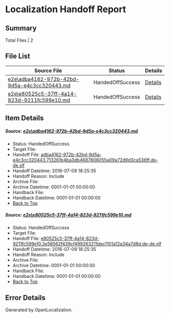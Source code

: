 # <a name='report-top'></a> Localization Handoff Report

## Summary
 Total Files | 2

## File List
 Source File | Status | Details 
 ----------- | ------ | ------- 
 [e2e\adba4162-972b-42bd-9d5a-e4c3cc320443.md](https://github.com/OpenLocalizationTestOrg/oltest/blob/bf57402e13115597f3c3d6463fc96c2c094dcca3/e2e/adba4162-972b-42bd-9d5a-e4c3cc320443.md) | HandedOffSuccess | [Details](#e5dc20cc9aa6af3f00145c039935d86705248da83)
 [e2e\e80525c5-37ff-4a14-823d-9211fc599e10.md](https://github.com/OpenLocalizationTestOrg/oltest/blob/bf57402e13115597f3c3d6463fc96c2c094dcca3/e2e/e80525c5-37ff-4a14-823d-9211fc599e10.md) | HandedOffSuccess | [Details](#c05adead379524833d13d408c9205303d34848064)

## Item Details
##### <a name='e5dc20cc9aa6af3f00145c039935d86705248da83'></a> Source: [e2e\adba4162-972b-42bd-9d5a-e4c3cc320443.md](https://github.com/OpenLocalizationTestOrg/oltest/blob/bf57402e13115597f3c3d6463fc96c2c094dcca3/e2e/adba4162-972b-42bd-9d5a-e4c3cc320443.md)
* Status: HandedOffSuccess
* Target File: 
* Handoff File: [adba4162-972b-42bd-9d5a-e4c3cc320443.713261b4ba3db4687606055a09a72d9d3ca536ff.de-de.xlf](https://github.com/OpenLocalizationTestOrg/olhandoff-e2e/blob/40a0dbfeccb6e18b1d7b03b94e6a5fe8ed0a2605/ol-handoff/OpenLocalizationTestOrg/oltest-dede-fly/ci/ht/adba4162-972b-42bd-9d5a-e4c3cc320443.713261b4ba3db4687606055a09a72d9d3ca536ff.de-de.xlf)
* Handoff Datetime: 2016-07-09 18:25:35
* Handoff Reason: Include
* Archive File: 
* Archive Datetime: 0001-01-01 00:00:00
* Handback File: 
* Handback Datetime: 0001-01-01 00:00:00
* [Back to Top](#report-top)

##### <a name='c05adead379524833d13d408c9205303d34848064'></a> Source: [e2e\e80525c5-37ff-4a14-823d-9211fc599e10.md](https://github.com/OpenLocalizationTestOrg/oltest/blob/bf57402e13115597f3c3d6463fc96c2c094dcca3/e2e/e80525c5-37ff-4a14-823d-9211fc599e10.md)
* Status: HandedOffSuccess
* Target File: 
* Handoff File: [e80525c5-37ff-4a14-823d-9211fc599e10.3e58562f439cf499263211dec1101a12a34a7d8d.de-de.xlf](https://github.com/OpenLocalizationTestOrg/olhandoff-e2e/blob/40a0dbfeccb6e18b1d7b03b94e6a5fe8ed0a2605/ol-handoff/OpenLocalizationTestOrg/oltest-dede-fly/ci/ht/e80525c5-37ff-4a14-823d-9211fc599e10.3e58562f439cf499263211dec1101a12a34a7d8d.de-de.xlf)
* Handoff Datetime: 2016-07-09 18:25:35
* Handoff Reason: Include
* Archive File: 
* Archive Datetime: 0001-01-01 00:00:00
* Handback File: 
* Handback Datetime: 0001-01-01 00:00:00
* [Back to Top](#report-top)


## Error Details

Generated by OpenLocalization.
